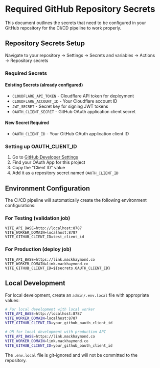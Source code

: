 # Required GitHub Repository Secrets

This document outlines the secrets that need to be configured in your GitHub repository for the CI/CD pipeline to work properly.

## Repository Secrets Setup

Navigate to your repository → Settings → Secrets and variables → Actions → Repository secrets

### Required Secrets

#### Existing Secrets (already configured)
- `CLOUDFLARE_API_TOKEN` - Cloudflare API token for deployment
- `CLOUDFLARE_ACCOUNT_ID` - Your Cloudflare account ID
- `JWT_SECRET` - Secret key for signing JWT tokens
- `OAUTH_CLIENT_SECRET` - GitHub OAuth application client secret

#### New Secret Required
- `OAUTH_CLIENT_ID` - Your GitHub OAuth application client ID

### Setting up OAUTH_CLIENT_ID

1. Go to [GitHub Developer Settings](https://github.com/settings/developers)
2. Find your OAuth App for this project
3. Copy the "Client ID" value
4. Add it as a repository secret named `OAUTH_CLIENT_ID`

## Environment Configuration

The CI/CD pipeline will automatically create the following environment configurations:

### For Testing (validation job)
```
VITE_API_BASE=http://localhost:8787
VITE_WORKER_DOMAIN=localhost:8787
VITE_GITHUB_CLIENT_ID=test_client_id
```

### For Production (deploy job)
```
VITE_API_BASE=https://link.mackhaymond.co
VITE_WORKER_DOMAIN=link.mackhaymond.co
VITE_GITHUB_CLIENT_ID=${secrets.OAUTH_CLIENT_ID}
```

## Local Development

For local development, create an `admin/.env.local` file with appropriate values:

```bash
# For local development with local worker
VITE_API_BASE=http://localhost:8787
VITE_WORKER_DOMAIN=localhost:8787
VITE_GITHUB_CLIENT_ID=your_github_oauth_client_id

# OR for local development with production API
VITE_API_BASE=https://link.mackhaymond.co
VITE_WORKER_DOMAIN=link.mackhaymond.co
VITE_GITHUB_CLIENT_ID=your_github_oauth_client_id
```

The `.env.local` file is git-ignored and will not be committed to the repository.
